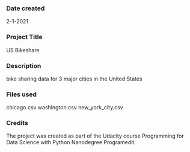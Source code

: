 ### Date created
2-1-2021

### Project Title
US Bikeshare

### Description
bike sharing data for 3 major cities in the United States

### Files used
chicago.csv
washington.csv
new_york_city.csv

### Credits
The project was created as part of the Udacity course Programming for Data Science with Python Nanodegree Programedit.

